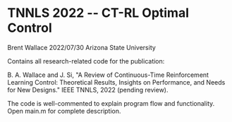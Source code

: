 # TNNLS 2022 -- CT-RL Optimal Control

Brent Wallace
2022/07/30
Arizona State University

Contains all research-related code for the publication:
  
  B. A. Wallace and J. Si, "A Review of Continuous-Time Reinforcement Learning Control: Theoretical Results, Insights on Performance, and Needs for New Designs." IEEE TNNLS, 2022 (pending review).
  
The code is well-commented to explain program flow and functionality. Open main.m for complete description.
